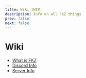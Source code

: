```yaml
---
title: Wiki [WIP]
description: Info on all FKZ things
prev: false
next: false
---
```


# Wiki

- [What is FKZ](/wiki/fkz)
- [Discord Info](/wiki/discord)
- [Server Info](/wiki/servers)
